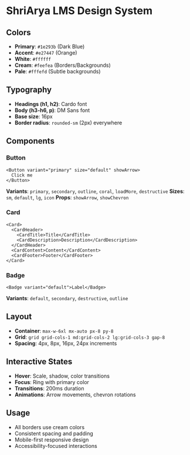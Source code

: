 # ShriArya LMS Design System

## Colors

- **Primary**: `#1e293b` (Dark Blue)
- **Accent**: `#e27447` (Orange)
- **White**: `#ffffff`
- **Cream**: `#feefea` (Borders/Backgrounds)
- **Pale**: `#fffefd` (Subtle backgrounds)

## Typography

- **Headings (h1, h2)**: Cardo font
- **Body (h3-h6, p)**: DM Sans font
- **Base size**: 16px
- **Border radius**: `rounded-sm` (2px) everywhere

## Components

### Button

```tsx
<Button variant="primary" size="default" showArrow>
  Click me
</Button>
```

**Variants**: `primary`, `secondary`, `outline`, `coral`, `loadMore`, `destructive`
**Sizes**: `sm`, `default`, `lg`, `icon`
**Props**: `showArrow`, `showChevron`

### Card

```tsx
<Card>
  <CardHeader>
    <CardTitle>Title</CardTitle>
    <CardDescription>Description</CardDescription>
  </CardHeader>
  <CardContent>Content</CardContent>
  <CardFooter>Footer</CardFooter>
</Card>
```

### Badge

```tsx
<Badge variant="default">Label</Badge>
```

**Variants**: `default`, `secondary`, `destructive`, `outline`

## Layout

- **Container**: `max-w-6xl mx-auto px-8 py-8`
- **Grid**: `grid grid-cols-1 md:grid-cols-2 lg:grid-cols-3 gap-8`
- **Spacing**: 4px, 8px, 16px, 24px increments

## Interactive States

- **Hover**: Scale, shadow, color transitions
- **Focus**: Ring with primary color
- **Transitions**: 200ms duration
- **Animations**: Arrow movements, chevron rotations

## Usage

- All borders use cream colors
- Consistent spacing and padding
- Mobile-first responsive design
- Accessibility-focused interactions
